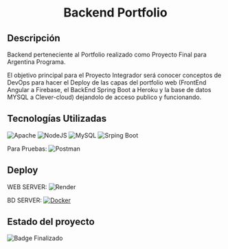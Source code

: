 <h1 align="center">Backend Portfolio</h1>


## Descripción

Backend perteneciente al Portfolio realizado como Proyecto Final para Argentina Programa.

El objetivo principal para el Proyecto Integrador será conocer conceptos de DevOps para hacer el Deploy de las capas del portfolio web
(FrontEnd Angular a Firebase, el BackEnd Spring Boot a Heroku y la base de datos MYSQL a Clever-cloud) dejandolo de acceso publico y
funcionando.


## Tecnologías Utilizadas


![Apache](https://img.shields.io/badge/apache-%23D42029.svg?style=for-the-badge&logo=apache&logoColor=white)
![NodeJS](https://img.shields.io/badge/node.js-6DA55F?style=for-the-badge&logo=node.js&logoColor=white)
![MySQL](https://img.shields.io/badge/mysql-%2300f.svg?style=for-the-badge&logo=mysql&logoColor=white)
![Srping Boot](https://img.shields.io/badge/-Spring%20Boot%20-green)



Para Pruebas: ![Postman](https://img.shields.io/badge/Postman-FF6C37?style=for-the-badge&logo=postman&logoColor=white)


## Deploy

WEB SERVER: ![Render](https://img.shields.io/badge/Render-46E3B7?style=for-the-badge&logo=render&logoColor=white)

BD SERVER:   [![Docker](https://badgen.net/badge/icon/docker?icon=docker&label)](https://https://docker.com/)



## Estado del proyecto

![Badge Finalizado](https://img.shields.io/badge/STATUS-FINALIZADO%20-blue)
